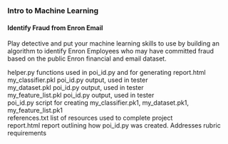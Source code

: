 ### Intro to Machine Learning  
#### Identify Fraud from Enron Email  

Play detective and put your machine learning skills to use by building an algorithm to identify Enron Employees who may have committed fraud based on the public Enron financial and email dataset.  

helper.py		functions used in poi_id.py and for generating report.html  
my_classifier.pkl	poi_id.py output, used in tester  
my_dataset.pkl		poi_id.py output, used in tester  
my_feature_list.pkl	poi_id.py output, used in tester  
poi_id.py		script for creating my_classifier.pk1, my_dataset.pk1, my_feature_list.pk1  
references.txt		list of resources used to complete project  
report.html		report outlining how poi_id.py was created.  Addresses rubric requirements  
